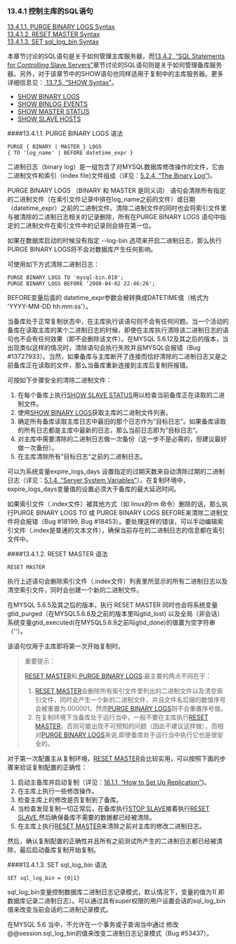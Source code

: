 ### 13.4.1 控制主库的SQL语句

[13.4.1.1. PURGE BINARY LOGS Syntax]()  
[13.4.1.2. RESET MASTER Syntax]()  
[13.4.1.3. SET sql_log_bin Syntax]()  

本章节讨论的SQL语句是关于如何管理主库服务器，而[13.4.2, “SQL Statements for Controlling Slave Servers”]()章节讨论的SQL语句则是关于如何管理备库服务器。另外，对于该章节中的SHOW语句也同样适用于复制中的主库服务器。更多详细信息见：[ 13.7.5, “SHOW Syntax”]()。

* [SHOW BINARY LOGS]()  
* [SHOW BINLOG EVENTS]()  
* [SHOW MASTER STATUS]()  
* [SHOW SLAVE HOSTS]() 

####13.4.1.1. PURGE BINARY LOGS 语法

	PURGE { BINARY | MASTER } LOGS
    { TO 'log_name' | BEFORE datetime_expr }

二进制日志（binary log）是一组包含了对MYSQL数据库修改操作的文件，它由二进制文件和索引（index file)文件组成（详见：[5.2.4, “The Binary Log”]())。

 PURGE BINARY LOGS （BINARY 和 MASTER 是同义词） 语句会清除所有指定的二进制文件（在索引文件记录中排在log_name之前的文件）或日期（datetime_expr）之前的二进制文件。清除二进制文件的同时也会将索引文件里与被清除的二进制日志相关的记录删除，所有在PURGE BINARY LOGS 语句中指定的二进制文件在索引文件中的记录则会排在第一位。

如果在数据库启动的时候没有指定 --log-bin 选项来开启二进制日志，那么执行PURGE BINARY LOGS将不会对数据库产生任何影响。

可使用如下方式清除二进制日志：

	PURGE BINARY LOGS TO 'mysql-bin.010';
	PURGE BINARY LOGS BEFORE '2008-04-02 22:46:26';

BEFORE变量后面的 datetime_expr参数会被转换成DATETIME值（格式为 'YYYY-MM-DD hh:mm:ss'）。

当备库处于正常复制状态中，在主库执行该语句则不会有任何问题。当一个活动的备库在读取主库的某个二进制日志的时候，即使在主库执行清除该二进制日志的语句也不会有任何效果（即不会删除该文件）。在MYSQL 5.6.12及其之后的版本，当出现类似这样的情况时，清除语句会执行失败并且MYSQL会报错（Bug #13727933）。当然，如果备库与主库断开了连接而恰好清除的二进制日志又是之前备库正在读取的文件，那么当备库重新连接到主库后复制将报错。

可按如下步骤安全的清除二进制文件：

1. 在每个备库上执行[SHOW SLAVE STATUS]()用以检查当前备库正在读取的二进制文件。
2. 使用[SHOW BINARY LOGS]()获取主库的二进制文件列表。
3. 确定所有备库读取主库日志中最旧的那个日志作为”目标日志“。如果备库读取的所有日志都是主库中最新的日志，那么当前日志即为”目标日志“。
4. 对主库中需要清除的二进制日志做一次备份（这一步不是必需的，但建议最好做一次备份）。
5. 在主库清除所有”目标日志“之前的二进制日志。

可以为系统变量expire\_logs\_days 设置指定的过期天数来自动清除过期的二进制日志（详见：[5.1.4, “Server System Variables”]()）。在复制环境中，expire_logs_days变量值的设置必须大于备库的最大延迟时间。

如果索引文件（.index文件）被其他方式（如 linux的rm 命令）删除的话，那么执行PURGE BINARY LOGS TO 或 PURGE BINARY LOGS BEFORE来清除二进制文件将会报错（Bug #18199, Bug #18453）。要处理这样的错误，可以手动编辑索引文件（.index是普通的文本文件），确保当前存在的二进制日志的信息都在索引文件中。

####13.4.1.2. RESET MASTER 语法

	RESET MASTER

执行上述语句会删除索引文件（.index文件）列表里所显示的所有二进制日志以及清空索引文件，同时会创建一个新的二进制文件。

在MYSQL 5.6.5及其之后的版本，执行 RESET MASTER 同时也会将系统变量gtid\_purged（在MYSQL5.6.8及之前的版本里叫gtid\_lost) 以及全局（非会话）系统变量gtid\_executed(在MYSQL5.6.9之前叫gtid\_done)的值置为空字符串（''）。

该语句仅用于主库即将第一次开始复制时。

>重要提示：
>
> [RESET MASTER]()和[ PURGE BINARY LOGS]() 最主要的两点不同在于：
>
>1. [RESET MASTER]()会删除所有索引文件里列出的二进制文件以及清空索引文件，同时会产生一个新的二进制文件，并且文件名后缀的数值序号会被重置为.000001。然而[PURGE BINARY LOGS]()则不会重置序号值。
>2. 在复制环境下当备库处于运行当中，一般不要在主库执行[RESET MASTER]()，否则可能出现不可预知的问题（因此不建议这样做），而相对[PURGE BINARY LOGS]()来说,即使备库处于运行当中执行它也是很安全的。

对于第一次配置主从复制环境，[RESET MASTER]()会比较实用，可以按照下面的步骤来验证复制配置的正确性：

1. 启动主备库并启动复制（详见：[16.1.1, “How to Set Up Replication”]())。
2. 在主库上执行一些修改操作。
3. 检查主库上的修改是否复制到了备库。
4. 当检查发现复制一切正常后，在备库执行[STOP SLAVE]()接着执行[RESET SLAVE](),然后确保备库不需要的数据都已经被清除。
5. 在主库上执行[RESET MASTER]()来清除之前对主库的修改二进制日志。

然后，确认复制配置的正确性并且所有之前测试所产生的二进制日志都已经被清除，最后启动备库复制开始复制。

####13.4.1.3. SET sql\_log\_bin 语法

	SET sql_log_bin = {0|1}

 sql\_log\_bin变量控制数据库二进制日志记录模式，默认情况下，变量的值为1( 即 数据库记录二进制日志）。可以通过具有super权限的用户设置会话的sql\_log\_bin值来改变当前会话的二进制记录模式。

在MYSQL 5.6 当中，不允许在一个事务或子查询当中通过 修改@@session.sql\_log\_bin的值来改变二进制日志记录模式（Bug #53437）。
